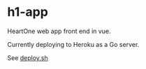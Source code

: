 # h1-app

HeartOne web app front end in vue.

Currently deploying to Heroku as a Go server.

See [deploy.sh](https://github.com/cardiacsociety/h1-app/blob/master/deploy.sh) 
